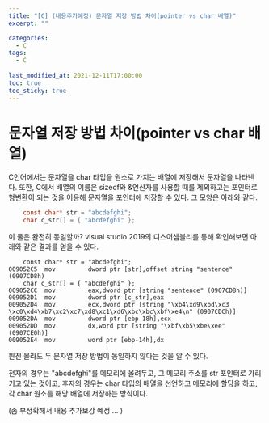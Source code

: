 ```yaml
---
title: "[C] (내용추가예정) 문자열 저장 방법 차이(pointer vs char 배열)"
excerpt: ""

categories:
  - C
tags:
  - C
 
last_modified_at: 2021-12-11T17:00:00
toc: true
toc_sticky: true
---
```




# 문자열 저장 방법 차이(pointer vs char 배열)

C언어에서는 문자열을 char 타입을 원소로 가지는 배열에 저장해서 문자열을 나타낸다. 또한, C에서 배열의 이름은 sizeof와 &연산자를 사용할 때를 제외하고는 포인터로 형변환이 되는 것을 이용해 문자열을 포인터에 저장할 수 있다. 그 모양은 아래와 같다.

```c
	const char* str = "abcdefghi";
	char c_str[] = { "abcdefghi" };
```

이 둘은 완전히 동일할까? visual studio 2019의 디스어셈블리를 통해 확인해보면 아래와 같은 결과를 얻을 수 있다.

```assembly
 	const char* str = "abcdefghi";
009052C5  mov         dword ptr [str],offset string "sentence" (0907CD8h)  
	char c_str[] = { "abcdefghi" };
009052CC  mov         eax,dword ptr [string "sentence" (0907CD8h)]  
009052D1  mov         dword ptr [c_str],eax  
009052D4  mov         ecx,dword ptr [string "\xb4\xd9\xbd\xc3 \xc0\xd4\xb7\xc2\xc7\xd8\xc1\xd6\xbc\xbc\xbf\xe4\n" (0907CDCh)]  
009052DA  mov         dword ptr [ebp-18h],ecx  
009052DD  mov         dx,word ptr [string "\xbf\xb5\xbe\xee" (0907CE0h)]  
009052E4  mov         word ptr [ebp-14h],dx  
```

뭔진 몰라도 두 문자열 저장 방법이 동일하지 않다는 것을 알 수 있다. 

전자의 경우는 "abcdefghi"를 메모리에 올려두고, 그 메모리 주소를 str 포인터로 가리키고 있는 것이고, 후자의 경우는 char 타입의 배열을 선언하고 메모리에 할당을 하고, 각 char 원소를 해당 배열에 저장하는 방식이다.



(좀 부정확해서 내용 추가보강 예정 ... )